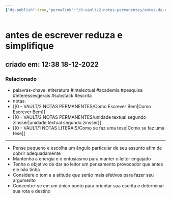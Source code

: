 ```yaml
---
{"dg-publish":true,"permalink":"/0-vault/2-notas-permanentes/antes-de-escrever-reduza-e-simplifique/","tags":["permanente","literatura","intelectual","academia","pesquisa","interessesgerais","substack","escrita"],"dgHomeLink":true,"dgShowLocalGraph":true,"dgShowFileTree":true,"dgEnableSearch":true}
---
```


# antes de escrever reduza e simplifique
## criado em: 12:38 18-12-2022

### Relacionado
- palavras-chave: #literatura #intelectual #academia #pesquisa #interessesgerais #substack #escrita
- notas: 
- [[0 - VAULT/2 NOTAS PERMANENTES/Como Escrever Bem\|Como Escrever Bem]]
- [[0 - VAULT/2 NOTAS PERMANENTES/unidade textual segundo zinsser\|unidade textual segundo zinsser]]
- [[0 - VAULT/1 NOTAS LITERAIS/Como se faz uma tese\|Como se faz uma tese]]
---
- Pense pequeno e escolha um ângulo particular de seu assunto afim de cobrir adequadamente
- Mantenha a energia e o entusiasmo para manter o leitor engajado
- Tenha o objetivo de dar ao leitor um pensamento provocador que antes ele não tinha
- Considere o tom e a atitude que serão mais efetivos para fazer seu argumento
- Concentre-se em um único ponto para orientar sua escrita e determinar sua rota e destino